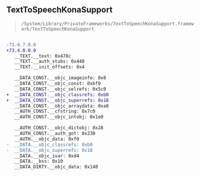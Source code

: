 ## TextToSpeechKonaSupport

> `/System/Library/PrivateFrameworks/TextToSpeechKonaSupport.framework/TextToSpeechKonaSupport`

```diff

-73.0.7.0.0
+73.4.0.0.0
   __TEXT.__text: 0x478c
   __TEXT.__auth_stubs: 0x440
   __TEXT.__init_offsets: 0x4

   __DATA_CONST.__objc_imageinfo: 0x8
   __DATA_CONST.__objc_const: 0xbf0
   __DATA_CONST.__objc_selrefs: 0x5c0
+  __DATA_CONST.__objc_classrefs: 0xb0
+  __DATA_CONST.__objc_superrefs: 0x18
   __DATA_CONST.__objc_arraydata: 0xa8
   __AUTH_CONST.__cfstring: 0x7c0
   __AUTH_CONST.__objc_intobj: 0x1e0

   __AUTH_CONST.__objc_dictobj: 0x28
   __AUTH_CONST.__auth_got: 0x230
   __AUTH.__objc_data: 0xf0
-  __DATA.__objc_classrefs: 0xb0
-  __DATA.__objc_superrefs: 0x18
   __DATA.__objc_ivar: 0xd4
   __DATA.__bss: 0x10
   __DATA_DIRTY.__objc_data: 0x140

```
